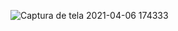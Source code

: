 ![Captura de tela 2021-04-06 174333](https://user-images.githubusercontent.com/30050630/113775716-82c97600-96ff-11eb-8349-f171020f08f9.png)
